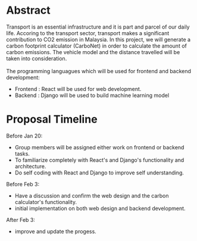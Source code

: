 # Abstract
Transport is an essential infrastructure and it is part and parcel of our daily life. Accoring to the transport sector, transport makes a significant contribution to CO2 emission in Malaysia. In this project, we will generate a carbon footprint calculator (CarboNet) in order to calculate the amount of carbon emissions. The vehicle model and the distance travelled will be taken into consideration. \
\
The programming languagues which will be used for frontend and backend development:
- Frontend : React will be used for web development.
- Backend : Django will be used to build machine learning model
# Proposal Timeline
Before Jan 20:
- Group members will be assigned either work on frontend or backend tasks.
- To familiarize completely with React's and Django's functionality and architecture.
- Do self coding with React and Django to improve self understanding.

Before Feb 3:
- Have a discussion and confirm the web design and the carbon calculator's functionality. 
- initial implementation on both web design and backend development.

After Feb 3:
- improve and update the progess.
